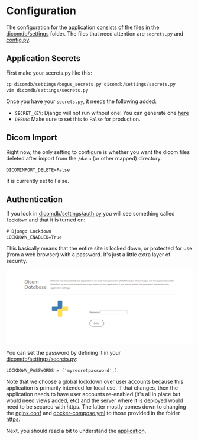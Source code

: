 # Configuration
The configuration for the application consists of the files in the [dicomdb/settings](../dicomdb/settings) folder. The files that need attention are `secrets.py` and [config.py](../dicomdb/settings/config.py).  

## Application Secrets
First make your secrets.py like this:

```
cp dicomdb/settings/bogus_secrets.py dicomdb/settings/secrets.py
vim dicomdb/settings/secrets.py
```

Once you have your `secrets.py`, it needs the following added:

 - `SECRET_KEY`: Django will not run without one! You can generate one [here](http://www.miniwebtool.com/django-secret-key-generator/)
 - `DEBUG`: Make sure to set this to `False` for production.


## Dicom Import
Right now, the only setting to configure is whether you want the dicom files deleted after import from the `/data` (or other mapped) directory:

```
DICOMIMPORT_DELETE=False
```

It is currently set to False.


## Authentication
If you look in [dicomdb/settings/auth.py](../dicomdb/settings/auth.py) you will see something called `lockdown` and that it is turned on:

```
# Django Lockdown
LOCKDOWN_ENABLED=True
```

This basically means that the entire site is locked down, or protected for use (from a web browser) with a password. It's just a little extra layer of security. 

![img/dicom-database.png](img/dicom-database.png)


You can set the password by defining it in your [dicomdb/settings/secrets.py](../dicomdb/settings/secrets.py):

```
LOCKDOWN_PASSWORDS = ('mysecretpassword',)
```

Note that we choose a global lockdown over user accounts because this application is primarily intended for local use. If that changes, then the application needs to have user accounts re-enabled (it's all in place but would need views added, etc) and the server where it is deployed would need to be secured with https. The latter mostly comes down to changing the [nginx.conf](../nginx.conf) and [docker-compose.yml](../docker-compose.yml) to those provided in the folder [https](../https).

Next, you should read a bit to understand the [application](application.md).
